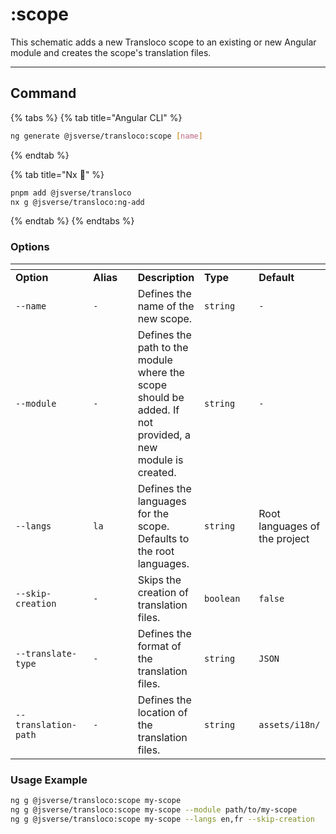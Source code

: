 # :scope

This schematic adds a new Transloco scope to an existing or new Angular module and creates the scope's translation files.

***

## Command

{% tabs %}
{% tab title="Angular CLI" %}
```bash
ng generate @jsverse/transloco:scope [name]
```
{% endtab %}

{% tab title="Nx 🐋" %}
```bash
pnpm add @jsverse/transloco
nx g @jsverse/transloco:ng-add
```
{% endtab %}
{% endtabs %}

### Options

<table data-header-hidden data-full-width="false"><thead><tr><th width="136"></th><th width="100"></th><th></th><th width="109"></th><th width="100"></th></tr></thead><tbody><tr><td><strong>Option</strong></td><td><strong>Alias</strong></td><td><strong>Description</strong></td><td><strong>Type</strong></td><td><strong>Default</strong></td></tr><tr><td><code>--name</code></td><td><code>-</code></td><td>Defines the name of the new scope.</td><td><code>string</code></td><td><code>-</code></td></tr><tr><td><code>--module</code></td><td><code>-</code></td><td>Defines the path to the module where the scope should be added. If not provided, a new module is created.</td><td><code>string</code></td><td><code>-</code></td></tr><tr><td><code>--langs</code></td><td><code>la</code></td><td>Defines the languages for the scope. Defaults to the root languages.</td><td><code>string</code></td><td>Root languages of the project</td></tr><tr><td><code>--skip-creation</code></td><td><code>-</code></td><td>Skips the creation of translation files.</td><td><code>boolean</code></td><td><code>false</code></td></tr><tr><td><code>--translate-type</code></td><td><code>-</code></td><td>Defines the format of the translation files.</td><td><code>string</code></td><td><code>JSON</code></td></tr><tr><td><code>--translation-path</code></td><td><code>-</code></td><td>Defines the location of the translation files.</td><td><code>string</code></td><td><code>assets/i18n/</code></td></tr></tbody></table>

### **Usage Example**

```bash
ng g @jsverse/transloco:scope my-scope
ng g @jsverse/transloco:scope my-scope --module path/to/my-scope
ng g @jsverse/transloco:scope my-scope --langs en,fr --skip-creation
```
